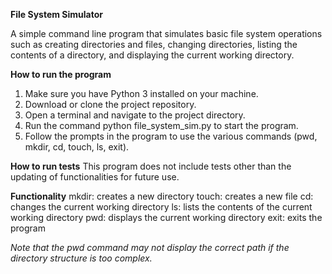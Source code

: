 ******File System Simulator******

A simple command line program that simulates basic file system operations such as creating directories and files, changing directories, listing the contents of a directory, and displaying the current working directory.

****How to run the program****
1. Make sure you have Python 3 installed on your machine.
2. Download or clone the project repository.
3. Open a terminal and navigate to the project directory.
4. Run the command python file_system_sim.py to start the program.
5. Follow the prompts in the program to use the various commands (pwd, mkdir, cd, touch, ls, exit).

****How to run tests****
This program does not include tests other than the updating of functionalities for future use.

****Functionality****
mkdir: creates a new directory
touch: creates a new file
cd: changes the current working directory
ls: lists the contents of the current working directory
pwd: displays the current working directory
exit: exits the program


_Note that the pwd command may not display the correct path if the directory structure is too complex._
